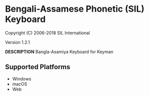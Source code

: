 # Bengali-Assamese Phonetic (SIL) Keyboard

Copyright (C) 2006-2018 SIL International

Version 1.2.1

__DESCRIPTION__
Bangla-Asamiya Keyboard for Keyman

## Supported Platforms
 * Windows
 * macOS
 * Web